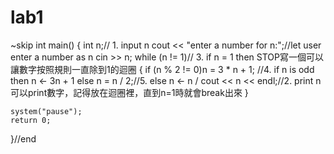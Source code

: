 # lab1
~skip
int main()
{
	int n;//	1. input n 
	cout << "enter a number for n:";//let user enter a number as n
	cin >> n;
	while (n != 1)// 3. if n = 1 then STOP寫一個可以讓數字按照規則一直除到1的迴圈
	{
		if (n % 2 != 0)n = 3 * n + 1; //4. if n is odd then n ← 3n + 1
		else n = n / 2;//5. else n ← n / 
		cout << n << endl;//2. print n 可以print數字，記得放在迴圈裡，直到n=1時就會break出來
	}
	
	system("pause");
	return 0;

}//end
